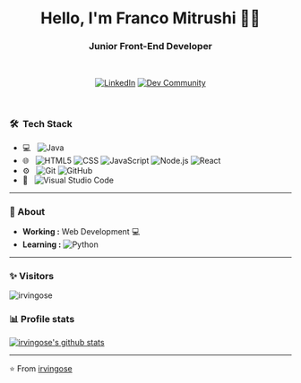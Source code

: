 <h1 align="center"> Hello, I'm Franco Mitrushi 👨‍💻 </h1>

<h3 align="center">  Junior Front-End Developer </h3> <br>

<p align="center"> 
<a href="https://www.linkedin.com/in/franco-mitrushi/"><img alt="LinkedIn" src="https://img.shields.io/badge/-Franco_Mitrushi-blue?style=flat-square&logo=Linkedin&logoColor=white&link=https://www.linkedin.com/in/sulthannk/"></a>
<a href="https://dev.to/irvingose"><img alt="Dev Community" src="https://img.shields.io/badge/-Franco_Mitrushi-black?style=flat-square&logo=dev.to&logoColor=white&link=https://dev.to/irvingose"></a>
</p>
<br>
<h3> 🛠 &nbsp;Tech Stack</h3>

- 💻 &nbsp;
  ![Java](https://img.shields.io/badge/-Java-333333?style=flat&logo=Java&logoColor=007396)
- 🌐 &nbsp;
  ![HTML5](https://img.shields.io/badge/-HTML5-333333?style=flat&logo=HTML5)
  ![CSS](https://img.shields.io/badge/-CSS-333333?style=flat&logo=CSS3&logoColor=1572B6)
  ![JavaScript](https://img.shields.io/badge/-JavaScript-333333?style=flat&logo=javascript)
  ![Node.js](https://img.shields.io/badge/-Node.js-333333?style=flat&logo=node.js)
  ![React](https://img.shields.io/badge/-React-333333?style=flat&logo=react)
- ⚙️ &nbsp;
  ![Git](https://img.shields.io/badge/-Git-333333?style=flat&logo=git)
  ![GitHub](https://img.shields.io/badge/-GitHub-333333?style=flat&logo=github)
- 🔧 &nbsp;
  ![Visual Studio Code](https://img.shields.io/badge/-Visual%20Studio%20Code-333333?style=flat&logo=visual-studio-code&logoColor=007ACC)

---------------------------------------------------------------------------------------------------------------------------------------------------------------------------------
### 🤔 About
-  **Working :**  Web Development :computer: 
-  **Learning :** ![Python](https://img.shields.io/badge/-Python-333333?style=flat&logo=python)

---------------------------------------------------------------------------------------------------------------------------------------------------------------------------------
### ✨ Visitors 

<p align="left"> <img src="https://komarev.com/ghpvc/?username=irvingose" alt="irvingose" /> </p>

### 📊 Profile stats

[![irvingose's github stats](https://github-readme-stats.vercel.app/api?username=irvingose&show_icons=true&title_color=fff&icon_color=79ff97&text_color=9f9f9f&bg_color=151515)](https://github.com/SulthanNK/github-readme-stats)

-------------------------------------------------------------------------------------------------------------------------------------------------------------------------------

⭐️ From [irvingose](http://www.github.com/irvingose)



